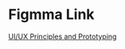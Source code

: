 # Figmma Link

[UI/UX Principles and Prototyping](https://www.figma.com/design/qHHA1HlDX2H3OxT3rPgKJW/UIUX_Principles_and_Prototyping?node-id=0-1&t=WIVCDesEV1ex3NsQ-1)
